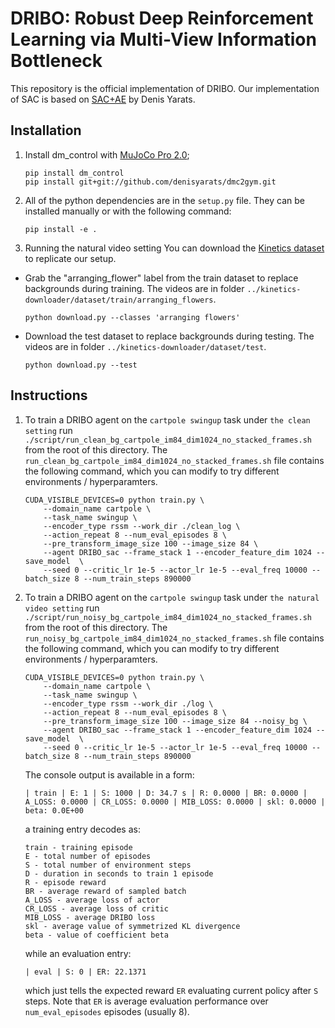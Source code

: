 # DRIBO: Robust Deep Reinforcement Learning via Multi-View Information Bottleneck

This repository is the official implementation of DRIBO. Our implementation of SAC is based on [SAC+AE](https://github.com/denisyarats/pytorch_sac_ae) by Denis Yarats.

## Installation
1. Install dm_control with [MuJoCo Pro 2.0](http://www.mujoco.org/);
    ```
    pip install dm_control
    pip install git+git://github.com/denisyarats/dmc2gym.git
    ```

2. All of the python dependencies are in the `setup.py` file. They can be installed manually or with the following command:
    ```
    pip install -e .
    ```

3. Running the natural video setting
You can download the [Kinetics
dataset](https://github.com/Showmax/kinetics-downloader) to replicate our setup.
* Grab the "arranging_flower" label from the train dataset to replace backgrounds during training. The videos are in folder `../kinetics-downloader/dataset/train/arranging_flowers`.
    ```
    python download.py --classes 'arranging flowers'
    ```
* Download the test dataset to replace backgrounds during testing. The videos are in folder `../kinetics-downloader/dataset/test`.
    ```
    python download.py --test
    ```

## Instructions
1. To train a DRIBO agent on the `cartpole swingup` task under `the clean setting` run `./script/run_clean_bg_cartpole_im84_dim1024_no_stacked_frames.sh` from the root of this directory. The `run_clean_bg_cartpole_im84_dim1024_no_stacked_frames.sh` file contains the following command, which you can modify to try different environments / hyperparamters.

    ```
    CUDA_VISIBLE_DEVICES=0 python train.py \
        --domain_name cartpole \
        --task_name swingup \
        --encoder_type rssm --work_dir ./clean_log \
        --action_repeat 8 --num_eval_episodes 8 \
        --pre_transform_image_size 100 --image_size 84 \
        --agent DRIBO_sac --frame_stack 1 --encoder_feature_dim 1024 --save_model  \
        --seed 0 --critic_lr 1e-5 --actor_lr 1e-5 --eval_freq 10000 --batch_size 8 --num_train_steps 890000
    ```

2. To train a DRIBO agent on the `cartpole swingup` task under `the natural video setting` run `./script/run_noisy_bg_cartpole_im84_dim1024_no_stacked_frames.sh` from the root of this directory. The `run_noisy_bg_cartpole_im84_dim1024_no_stacked_frames.sh` file contains the following command, which you can modify to try different environments / hyperparamters.

    ```
    CUDA_VISIBLE_DEVICES=0 python train.py \
        --domain_name cartpole \
        --task_name swingup \
        --encoder_type rssm --work_dir ./log \
        --action_repeat 8 --num_eval_episodes 8 \
        --pre_transform_image_size 100 --image_size 84 --noisy_bg \
        --agent DRIBO_sac --frame_stack 1 --encoder_feature_dim 1024 --save_model  \
        --seed 0 --critic_lr 1e-5 --actor_lr 1e-5 --eval_freq 10000 --batch_size 8 --num_train_steps 890000
    ```

    The console output is available in a form:
    ```
    | train | E: 1 | S: 1000 | D: 34.7 s | R: 0.0000 | BR: 0.0000 | A_LOSS: 0.0000 | CR_LOSS: 0.0000 | MIB_LOSS: 0.0000 | skl: 0.0000 | beta: 0.0E+00
    ```
    a training entry decodes as:
    ```
    train - training episode
    E - total number of episodes
    S - total number of environment steps
    D - duration in seconds to train 1 episode
    R - episode reward
    BR - average reward of sampled batch
    A_LOSS - average loss of actor
    CR_LOSS - average loss of critic
    MIB_LOSS - average DRIBO loss
    skl - average value of symmetrized KL divergence
    beta - value of coefficient beta
    ```
    while an evaluation entry:
    ```
    | eval | S: 0 | ER: 22.1371
    ```
    which just tells the expected reward `ER` evaluating current policy after `S` steps. Note that `ER` is average evaluation performance over `num_eval_episodes` episodes (usually 8).
